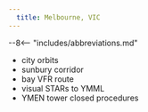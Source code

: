 ```yaml
---
  title: Melbourne, VIC
---
```


--8<-- "includes/abbreviations.md"

- city orbits
- sunbury corridor
- bay VFR route
- visual STARs to YMML
- YMEN tower closed procedures